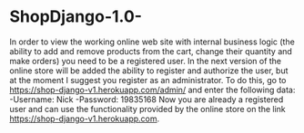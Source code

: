 # ShopDjango-1.0-
In order to view the working online web site with internal business logic (the ability to add and remove products from the cart, change their quantity and make orders) you need to be a registered user. In the next version of the online store will be added the ability to register and authorize the user, but at the moment I suggest you register as an administrator. To do this, go to https://shop-django-v1.herokuapp.com/admin/ and enter the following data:
-Username: Nick 
-Password: 19835168
Now you are already a registered user and can use the functionality provided by the online store on the link https://shop-django-v1.herokuapp.com.
